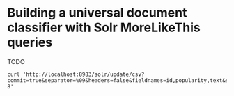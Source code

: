 # Building a universal document classifier with Solr MoreLikeThis queries

TODO


    curl 'http://localhost:8983/solr/update/csv?commit=true&separator=%09&headers=false&fieldnames=id,popularity,text&stream.file=/path/to/topics_abstracts_1000.tsv&stream.contentType=text/plain;charset=utf-8'
